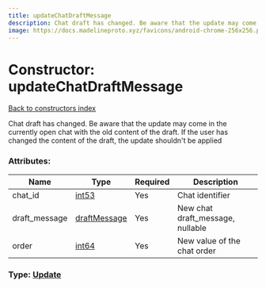 ```yaml
---
title: updateChatDraftMessage
description: Chat draft has changed. Be aware that the update may come in the currently open chat with the old content of the draft. If the user has changed the content of the draft, the update shouldn't be applied
image: https://docs.madelineproto.xyz/favicons/android-chrome-256x256.png
---
```

# Constructor: updateChatDraftMessage  
[Back to constructors index](index.md)



Chat draft has changed. Be aware that the update may come in the currently open chat with the old content of the draft. If the user has changed the content of the draft, the update shouldn't be applied

### Attributes:

| Name     |    Type       | Required | Description |
|----------|---------------|----------|-------------|
|chat\_id|[int53](../types/int53.md) | Yes|Chat identifier|
|draft\_message|[draftMessage](../constructors/draftMessage.md) | Yes|New chat draft_message, nullable|
|order|[int64](../constructors/int64.md) | Yes|New value of the chat order|



### Type: [Update](../types/Update.md)


